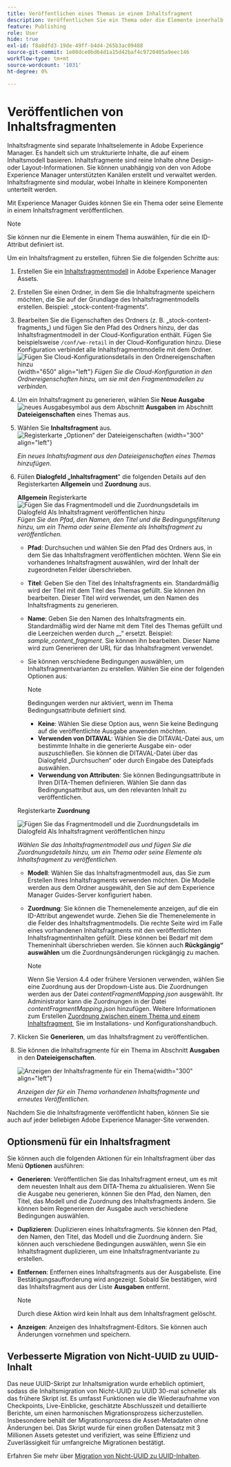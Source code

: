 ```yaml
---
title: Veröffentlichen eines Themas in einem Inhaltsfragment
description: Veröffentlichen Sie ein Thema oder die Elemente innerhalb eines Themas in einem Inhaltsfragment in AEM Guides.  Erfahren Sie, wie Sie die für ein Thema vorhandenen Inhaltsfragmente anzeigen und erneut veröffentlichen.
feature: Publishing
role: User
hide: true
exl-id: f8a8dfd3-19de-49ff-b4d4-265b3ac09488
source-git-commit: 1e08dce0bd64d1a15d42baf4c9720405a9eec146
workflow-type: tm+mt
source-wordcount: '1031'
ht-degree: 0%

---
```


# Veröffentlichen von Inhaltsfragmenten

Inhaltsfragmente sind separate Inhaltselemente in Adobe Experience Manager. Es handelt sich um strukturierte Inhalte, die auf einem Inhaltsmodell basieren. Inhaltsfragmente sind reine Inhalte ohne Design- oder Layout-Informationen. Sie können unabhängig von den von Adobe Experience Manager unterstützten Kanälen erstellt und verwaltet werden. Inhaltsfragmente sind modular, wobei Inhalte in kleinere Komponenten unterteilt werden.

Mit Experience Manager Guides können Sie ein Thema oder seine Elemente in einem Inhaltsfragment veröffentlichen.

>[!NOTE]
>
>Sie können nur die Elemente in einem Thema auswählen, für die ein ID-Attribut definiert ist.


Um ein Inhaltsfragment zu erstellen, führen Sie die folgenden Schritte aus:

1. Erstellen Sie ein [Inhaltsfragmentmodell](https://experienceleague.adobe.com/docs/experience-manager-65/assets/content-fragments/content-fragments-models.html?lang=de) in Adobe Experience Manager Assets.
1. Erstellen Sie einen Ordner, in dem Sie die Inhaltsfragmente speichern möchten, die Sie auf der Grundlage des Inhaltsfragmentmodells erstellen. Beispiel: „stock-content-fragments“.
1. Bearbeiten Sie die Eigenschaften des Ordners (z. B. „stock-content-fragments„) und fügen Sie den Pfad des Ordners hinzu, der das Inhaltsfragmentmodell in der Cloud-Konfiguration enthält.
Fügen Sie beispielsweise `/conf/we-retail` in der Cloud-Konfiguration hinzu. Diese Konfiguration verbindet alle Inhaltsfragmentmodelle mit dem Ordner.\
   ![Fügen Sie Cloud-Konfigurationsdetails in den Ordnereigenschaften hinzu](images/fragment-folder-cloud-configuration.png){width="650" align="left"}
   *Fügen Sie die Cloud-Konfiguration in den Ordnereigenschaften hinzu, um sie mit den Fragmentmodellen zu verbinden.*

1. Um ein Inhaltsfragment zu generieren, wählen Sie **Neue Ausgabe** ![neues Ausgabesymbol](./images/Add_icon.svg) aus dem Abschnitt **Ausgaben** im Abschnitt **Dateieigenschaften** eines Themas aus.
1. Wählen Sie **Inhaltsfragment** aus.\
   ![Registerkarte „Optionen“ der Dateieigenschaften](./images/file-properties-outputs-tab.png) {width="300" align="left"}

   *Ein neues Inhaltsfragment aus den Dateieigenschaften eines Themas hinzufügen*.

1. Füllen **Dialogfeld „Inhaltsfragment**&quot; die folgenden Details auf den Registerkarten **Allgemein** und **Zuordnung** aus.

   **Allgemein** Registerkarte
   ![Fügen Sie das Fragmentmodell und die Zuordnungsdetails im Dialogfeld Als Inhaltsfragment veröffentlichen hinzu](images/generate-content-fragment.png)
   *Fügen Sie den Pfad, den Namen, den Titel und die Bedingungsfilterung hinzu, um ein Thema oder seine Elemente als Inhaltsfragment zu veröffentlichen.*


   * **Pfad**: Durchsuchen und wählen Sie den Pfad des Ordners aus, in dem Sie das Inhaltsfragment veröffentlichen möchten. Wenn Sie ein vorhandenes Inhaltsfragment auswählen, wird der Inhalt der zugeordneten Felder überschrieben.
   * **Titel**: Geben Sie den Titel des Inhaltsfragments ein. Standardmäßig wird der Titel mit dem Titel des Themas gefüllt. Sie können ihn bearbeiten. Dieser Titel wird verwendet, um den Namen des Inhaltsfragments zu generieren.
   * **Name**: Geben Sie den Namen des Inhaltsfragments ein. Standardmäßig wird der Name mit dem Titel des Themas gefüllt und die Leerzeichen werden durch „_“ ersetzt. Beispiel: *sample_content_fragment*. Sie können ihn bearbeiten.  Dieser Name wird zum Generieren der URL für das Inhaltsfragment verwendet.

   * Sie können verschiedene Bedingungen auswählen, um Inhaltsfragmentvarianten zu erstellen. Wählen Sie eine der folgenden Optionen aus:
     >[!NOTE]
     > 
     > Bedingungen werden nur aktiviert, wenn im Thema Bedingungsattribute definiert sind.

      * **Keine**: Wählen Sie diese Option aus, wenn Sie keine Bedingung auf die veröffentlichte Ausgabe anwenden möchten.
      * **Verwenden von DITAVAL**: Wählen Sie die DITAVAL-Datei aus, um bestimmte Inhalte in die generierte Ausgabe ein- oder auszuschließen. Sie können die DITAVAL-Datei über das Dialogfeld „Durchsuchen“ oder durch Eingabe des Dateipfads auswählen.
      * **Verwendung von Attributen**: Sie können Bedingungsattribute in Ihren DITA-Themen definieren. Wählen Sie dann das Bedingungsattribut aus, um den relevanten Inhalt zu veröffentlichen.






   Registerkarte **Zuordnung**

   ![Fügen Sie das Fragmentmodell und die Zuordnungsdetails im Dialogfeld Als Inhaltsfragment veröffentlichen hinzu](images/content-fragment-mapping.png)

   *Wählen Sie das Inhaltsfragmentmodell aus und fügen Sie die Zuordnungsdetails hinzu, um ein Thema oder seine Elemente als Inhaltsfragment zu veröffentlichen.*

   * **Modell**: Wählen Sie das Inhaltsfragmentmodell aus, das Sie zum Erstellen Ihres Inhaltsfragments verwenden möchten. Die Modelle werden aus dem Ordner ausgewählt, den Sie auf dem Experience Manager Guides-Server konfiguriert haben.
   * **Zuordnung**: Sie können die Themenelemente anzeigen, auf die ein ID-Attribut angewendet wurde. Ziehen Sie die Themenelemente in die Felder des Inhaltsfragmentmodells.
Die rechte Seite wird im Falle eines vorhandenen Inhaltsfragments mit den veröffentlichten Inhaltsfragmentinhalten gefüllt. Diese können bei Bedarf mit dem Themeninhalt überschrieben werden. Sie können auch **Rückgängig“ auswählen** um die Zuordnungsänderungen rückgängig zu machen.


     >[!NOTE]
     >
     > Wenn Sie Version 4.4 oder frühere Versionen verwenden, wählen Sie eine Zuordnung aus der Dropdown-Liste aus. Die Zuordnungen werden aus der Datei *contentFragmentMapping.json* ausgewählt.  Ihr Administrator kann die Zuordnungen in der Datei *contentFragmentMapping.json* hinzufügen. Weitere Informationen zum Erstellen [&#x200B; Zuordnung zwischen einem Thema und einem Inhaltsfragment &#x200B;](/help/product-guide/cs-install-guide/conf-content-fragment-mapping-cs.md) Sie im Installations- und Konfigurationshandbuch.

1. Klicken Sie **Generieren**, um das Inhaltsfragment zu veröffentlichen.

1. Sie können die Inhaltsfragmente für ein Thema im Abschnitt **Ausgaben** in den **Dateieigenschaften**.

   ![Anzeigen der Inhaltsfragmente für ein Thema](images/outputs-options-menu.png){width="300" align="left"}

   *Anzeigen der für ein Thema vorhandenen Inhaltsfragmente und erneutes Veröffentlichen.*


Nachdem Sie die Inhaltsfragmente veröffentlicht haben, können Sie sie auch auf jeder beliebigen Adobe Experience Manager-Site verwenden.




## Optionsmenü für ein Inhaltsfragment

Sie können auch die folgenden Aktionen für ein Inhaltsfragment über das Menü **Optionen** ausführen:

* **Generieren**: Veröffentlichen Sie das Inhaltsfragment erneut, um es mit dem neuesten Inhalt aus dem DITA-Thema zu aktualisieren. Wenn Sie die Ausgabe neu generieren, können Sie den Pfad, den Namen, den Titel, das Modell und die Zuordnung des Inhaltsfragments ändern. Sie können beim Regenerieren der Ausgabe auch verschiedene Bedingungen auswählen.

* **Duplizieren**: Duplizieren eines Inhaltsfragments. Sie können den Pfad, den Namen, den Titel, das Modell und die Zuordnung ändern. Sie können auch verschiedene Bedingungen auswählen, wenn Sie ein Inhaltsfragment duplizieren, um eine Inhaltsfragmentvariante zu erstellen.

* **Entfernen**: Entfernen eines Inhaltsfragments aus der Ausgabeliste. Eine Bestätigungsaufforderung wird angezeigt. Sobald Sie bestätigen, wird das Inhaltsfragment aus der Liste **Ausgaben** entfernt.

  >[!NOTE]
  >
  > Durch diese Aktion wird kein Inhalt aus dem Inhaltsfragment gelöscht.

* **Anzeigen**: Anzeigen des Inhaltsfragment-Editors. Sie können auch Änderungen vornehmen und speichern.

## Verbesserte Migration von Nicht-UUID zu UUID-Inhalt

Das neue UUID-Skript zur Inhaltsmigration wurde erheblich optimiert, sodass die Inhaltsmigration von Nicht-UUID zu UUID 30-mal schneller als das frühere Skript ist. Es umfasst Funktionen wie die Wiederaufnahme von Checkpoints, Live-Einblicke, geschätzte Abschlusszeit und detaillierte Berichte, um einen harmonischen Migrationsprozess sicherzustellen. Insbesondere behält der Migrationsprozess die Asset-Metadaten ohne Änderungen bei. Das Skript wurde für einen großen Datensatz mit 3 Millionen Assets getestet und verifiziert, was seine Effizienz und Zuverlässigkeit für umfangreiche Migrationen bestätigt.

Erfahren Sie mehr über [Migration von Nicht-UUID zu UUID-Inhalten](/help/product-guide/install-guide/migrate-non-uuid-4-3.md).
